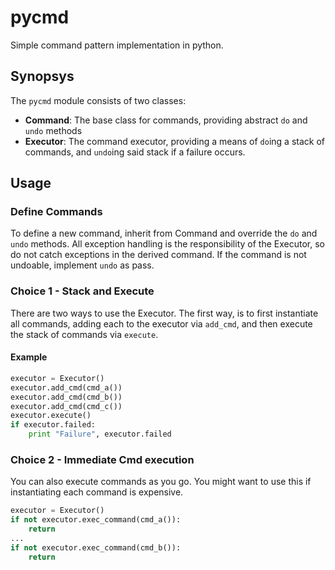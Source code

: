 # pycmd
Simple command pattern implementation in python.

## Synopsys

The `pycmd` module consists of two classes:
- **Command**: The base class for commands, providing abstract `do` and `undo` methods
- **Executor**: The command executor, providing a means of `do`ing a stack of commands, and `undo`ing said stack if a failure occurs.

## Usage

### Define Commands
To define a new command, inherit from Command and override the `do` and `undo` methods. All exception handling is the responsibility of the Executor, so do not catch exceptions in the derived command. If the command is not undoable, implement `undo` as pass.

### Choice 1 - Stack and Execute
There are two ways to use the Executor. The first way, is to first instantiate all commands, adding each to the executor via `add_cmd`, and then execute the stack of commands via `execute`.

#### Example
```python
executor = Executor()
executor.add_cmd(cmd_a())
executor.add_cmd(cmd_b())
executor.add_cmd(cmd_c())
executor.execute()
if executor.failed:
    print "Failure", executor.failed
```

### Choice 2 - Immediate Cmd execution
You can also execute commands as you go. You might want to use this if instantiating each command is expensive.

```python
executor = Executor()
if not executor.exec_command(cmd_a()):
    return
...
if not executor.exec_command(cmd_b()):
    return
```